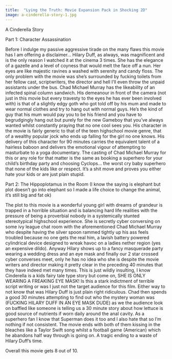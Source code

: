 ```yaml
---
title:  "Lying the Truth: Movie Expansion Pack in Shocking 2D"
image: a-cinderella-story-1.jpg
---
```


A Cinderella Story

Part 1: Character Assassination 

Before I indulge my passive aggressive tirade on the many flaws this movie has I am offering a disclaimer… Hilary Duff, as always, was magnificent and is the only reason I watched it at the cinema 3 times. She has the elegance of a gazelle and a level of coyness that would melt the face off a nun. Her eyes are like majestic ravines a washed with serenity and candy floss. The only problem with the movie was she’s surrounded by fucking toilets from her fellow cast, scriptwriters, the director and hell I’ll even throw the unpaid assistants under the bus. Chad Michael Murray has the likeability of an infected spinal column sandwich. His demeanour in front of the camera (not just in this movie but every travesty to the eyes he has ever been involved with) is that of a slightly edgy goth who got told off by his mum and made to wear normal clothes and try to hang out with normal guys. He’s the kind of guy that his mum would pay you to be his friend and you have to begrudgingly hang out but purely for the new Gameboy that you’ve always wanted whilst constantly praying that no one cool sees you. His character in the movie is fairly generic to that of the teen highschool movie genre, that of a wealthy popular jock who ends up falling for the girl no one knows. His delivery of this character for 90 minutes carries the equivalent talent of a hairless baboon and delivers the emotional vigour of attempting to masturbate to a yoga documentary. The casting of Chad Michael Murray for this or any role for that matter is the same as booking a superhero for your child’s birthday party and choosing Cyclops… the worst cry baby superhero that none of the kids like or respect. It’s a shit move and proves you either hate your kids or are just plain stupid.

Part 2: The Hippoplotamus in the Room (I know the saying is elephant but plot doesn’t go into elephant so I made a life choice to change the animal, it’s still big and fat ok)

The plot to this movie is a wonderful young girl with dreams of grandeur is trapped in a horrible situation and is balancing hard life realities with the pressure of being a proverbial nobody in a systemically stunted stereotypical highschool experience. She is secretly cyber conversing on some ivy league chat room with the aforementioned Chad Michael Murray who despite having the silver spoon rammed tightly up his ass feels troubled because no one gets the real him, a lavish battery powered cylindrical device designed to wreak havoc on a ladies nether region (yes an expensive dildo). Anyway Hilary shows up to a fancy masquerade party wearing a wedding dress and an eye mask and finally our 2 star crossed cyber converses meet, only he has no idea who she is despite the movie writers and director making it pretty clear in the preceding 40 minutes that they have indeed met many times. This is just wildly insulting, I know Cinderella is a kids fairy tale type story but come on, SHE IS ONLY WEARING A FREAKING EYE MASK! Is this a stark indictment of terrible script writing or was I just not the target audience for this film. Either way to not know that was Hilary Duff is just plain right ridiculous. Chad then spends a good 30 minutes attempting to find out who the mystery woman was (FUCKING HILARY DUFF IN AN EYE MASK DUDE) as we the audience look on baffled like someone is telling us a 30 minute story about how lettuce is good source of nutrients if worn daily around the anal cavity. As a superhero fan I know that Superman does it too and I also hate that so I’m nothing if not consistent. The movie ends with both of them kissing in the bleaches like a Taylor Swift song whilst a football game (American) which he abandons half way through is going on.  A tragic ending to a waste of Hilary Duff’s time. 

Overall this movie gets 8 out of 10.


